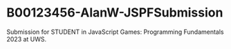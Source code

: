 # B00123456-AlanW-JSPFSubmission
 Submission for STUDENT in JavaScript Games: Programming Fundamentals 2023 at UWS.
